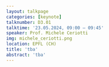 ```yaml
---
layout: talkpage
categories: [keynote]
talknumber: D3.01
talktime: '23.05.2024, 09:00 – 09:45'
speaker: Prof. Michele Ceriotti
img: michele_ceriotti.png
location: EPFL (CH)
title: 'tba'
abstract: 'tba'
---
```

